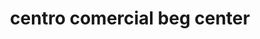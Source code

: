---
title: "centro comercial beg center"
url: /puerto-la-cruz/centro-comercial-beg-center/
shop: Einkaufszentrum
---